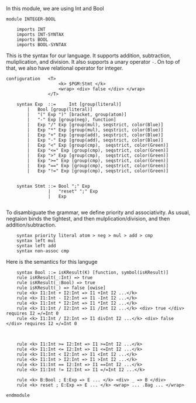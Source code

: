 In this module, we are using Int and Bool
```k
module INTEGER-BOOL

    imports INT
    imports INT-SYNTAX
    imports BOOL
    imports BOOL-SYNTAX
```
This is the syntax for our language. It supports addition, subtraction, muliplication, and division. It also supports a unary operator `-`.
On top of that, we also have relational operator for integer.
```k
configuration   <T>
                    <k> $PGM:Stmt </k>
                    <wrap> <div> false </div> </wrap>
                </T>
``` 
```k
    syntax Exp	::= 	Int [group(literal)]
        |   Bool [group(literal)]
		|	"(" Exp ")" [bracket, group(atom)]
		|	"-" Exp [group(neg), function]
		|	Exp "/" Exp [group(mul), seqstrict, color(Blue)]
		|	Exp "*" Exp [group(mul), seqstrict, color(Blue)]
		|	Exp "+" Exp [group(add), seqstrict, color(Blue)]
		|	Exp "-" Exp [group(add), seqstrict, color(Blue)]
		|	Exp "<" Exp [group(cmp),  seqstrict, color(Green)]
		|	Exp "<=" Exp [group(cmp), seqstrict, color(Green)]	
		|	Exp ">" Exp [group(cmp),  seqstrict, color(Green)]	
		|	Exp ">=" Exp [group(cmp), seqstrict, color(Green)]
		|	Exp "==" Exp [group(cmp), seqstrict, color(Green)]	
		|	Exp "!=" Exp [group(cmp), seqstrict, color(Green)]	


    syntax Stmt ::= Bool ";" Exp
                |   "reset" ";" Exp
                |   Exp


```
To disambiguate the grammar, we define priority and associativity. As usual, negtaion binds the tightest, and then mulplication/division, and then addition/subtraction.
```k
    syntax priority literal atom > neg > mul > add > cmp
    syntax left mul
    syntax left add
    syntax non-assoc cmp

```
Here is the semantics for this languge
```k
    syntax Bool ::= isKResult(K) [function, symbol(isKResult)]
    rule isKResult(_:Int) => true
    rule isKResult(_:Bool) => true
    rule isKResult(_) => false [owise]
    rule <k> I1:Int + I2:Int => I1 +Int I2 ...</k>
    rule <k> I1:Int - I2:Int => I1 -Int I2 ...</k>
    rule <k> I1:Int * I2:Int => I1 *Int I2 ...</k>
    rule <k> I1:Int / I2:Int => I1 /Int I2 ...</k> <div> true </div> requires I2 =/=Int 0
    rule <k> I1:Int / I2:Int => I1 divInt I2 ...</k> <div> false </div> requires I2 =/=Int 0



    rule <k> I1:Int >= I2:Int => I1 >=Int I2 ...</k>
    rule <k> I1:Int <= I2:Int => I1 <=Int I2 ...</k>
    rule <k> I1:Int < I2:Int => I1 <Int I2 ...</k>
    rule <k> I1:Int > I2:Int => I1 >Int I2 ...</k>
    rule <k> I1:Int == I2:Int => I1 ==Int I2 ...</k>
    rule <k> I1:Int != I2:Int => I1 =/=Int I2 ...</k>

    rule <k> B:Bool ; E:Exp => E ... </k> <div> _ => B </div> 
    rule <k> reset ; E:Exp => E ... </k> <wrap> ... .Bag ... </wrap>

```
```k
endmodule
```
